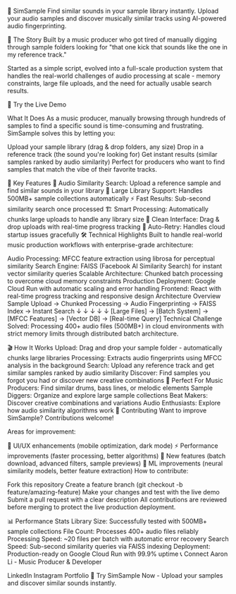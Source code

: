 🎵 SimSample
Find similar sounds in your sample library instantly. Upload your audio samples and discover musically similar tracks using AI-powered audio fingerprinting.

🧠 The Story
Built by a music producer who got tired of manually digging through sample folders looking for "that one kick that sounds like the one in my reference track."

Started as a simple script, evolved into a full-scale production system that handles the real-world challenges of audio processing at scale - memory constraints, large file uploads, and the need for actually usable search results.

🚀 Try the Live Demo

What It Does
As a music producer, manually browsing through hundreds of samples to find a specific sound is time-consuming and frustrating. SimSample solves this by letting you:

Upload your sample library (drag & drop folders, any size)
Drop in a reference track (the sound you're looking for)
Get instant results (similar samples ranked by audio similarity)
Perfect for producers who want to find samples that match the vibe of their favorite tracks.

🎯 Key Features
🎵 Audio Similarity Search: Upload a reference sample and find similar sounds in your library
📁 Large Library Support: Handles 500MB+ sample collections automatically
⚡ Fast Results: Sub-second similarity search once processed
🏗️ Smart Processing: Automatically chunks large uploads to handle any library size
📱 Clean Interface: Drag & drop uploads with real-time progress tracking
🔄 Auto-Retry: Handles cloud startup issues gracefully
🛠️ Technical Highlights
Built to handle real-world music production workflows with enterprise-grade architecture:

Audio Processing: MFCC feature extraction using librosa for perceptual similarity
Search Engine: FAISS (Facebook AI Similarity Search) for instant vector similarity queries
Scalable Architecture: Chunked batch processing to overcome cloud memory constraints
Production Deployment: Google Cloud Run with automatic scaling and error handling
Frontend: React with real-time progress tracking and responsive design
Architecture Overview
Sample Upload → Chunked Processing → Audio Fingerprinting → FAISS Index → Instant Search
     ↓              ↓                     ↓                 ↓            ↓
[Large Files] → [Batch System] → [MFCC Features] → [Vector DB] → [Real-time Query]
Technical Challenge Solved: Processing 400+ audio files (500MB+) in cloud environments with strict memory limits through distributed batch architecture.

🎬 How It Works
Upload: Drag and drop your sample folder - automatically chunks large libraries
Processing: Extracts audio fingerprints using MFCC analysis in the background
Search: Upload any reference track and get similar samples ranked by audio similarity
Discover: Find samples you forgot you had or discover new creative combinations
🎵 Perfect For
Music Producers: Find similar drums, bass lines, or melodic elements
Sample Diggers: Organize and explore large sample collections
Beat Makers: Discover creative combinations and variations
Audio Enthusiasts: Explore how audio similarity algorithms work
🤝 Contributing
Want to improve SimSample? Contributions welcome!

Areas for improvement:

🎨 UI/UX enhancements (mobile optimization, dark mode)
⚡ Performance improvements (faster processing, better algorithms)
🔧 New features (batch download, advanced filters, sample previews)
🧠 ML improvements (neural similarity models, better feature extraction)
How to contribute:

Fork this repository
Create a feature branch (git checkout -b feature/amazing-feature)
Make your changes and test with the live demo
Submit a pull request with a clear description
All contributions are reviewed before merging to protect the live production deployment.

📊 Performance Stats
Library Size: Successfully tested with 500MB+ sample collections
File Count: Processes 400+ audio files reliably
Processing Speed: ~20 files per batch with automatic error recovery
Search Speed: Sub-second similarity queries via FAISS indexing
Deployment: Production-ready on Google Cloud Run with 99.9% uptime
📞 Connect
Aaron Li - Music Producer & Developer

LinkedIn
Instagram
Portfolio
🚀 Try SimSample Now - Upload your samples and discover similar sounds instantly.